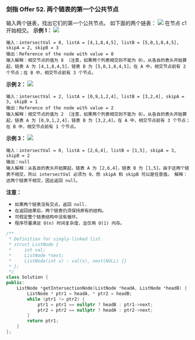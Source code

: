 ### 剑指 Offer 52. 两个链表的第一个公共节点
输入两个链表，找出它们的第一个公共节点。
如下面的两个链表：
![](https://assets.leetcode-cn.com/aliyun-lc-upload/uploads/2018/12/14/160_statement.png)
在节点 c1 开始相交。
**示例 1：**
![](https://assets.leetcode-cn.com/aliyun-lc-upload/uploads/2018/12/14/160_example_1.png)
```
输入：intersectVal = 8, listA = [4,1,8,4,5], listB = [5,0,1,8,4,5], skipA = 2, skipB = 3 
输出：Reference of the node with value = 8 
输入解释：相交节点的值为 8 （注意，如果两个列表相交则不能为 0）。从各自的表头开始算起，链表 A 为 [4,1,8,4,5]，链表 B 为 [5,0,1,8,4,5]。在 A 中，相交节点前有 2 个节点；在 B 中，相交节点前有 3 个节点。
```
**示例 2：**
![](https://assets.leetcode-cn.com/aliyun-lc-upload/uploads/2018/12/14/160_example_2.png)
```
输入：intersectVal = 2, listA = [0,9,1,2,4], listB = [3,2,4], skipA = 3, skipB = 1 
输出：Reference of the node with value = 2 
输入解释：相交节点的值为 2 （注意，如果两个列表相交则不能为 0）。从各自的表头开始算起，链表 A 为 [0,9,1,2,4]，链表 B 为 [3,2,4]。在 A 中，相交节点前有 3 个节点；在 B 中，相交节点前有 1 个节点。
```
**示例 3：**
![](https://assets.leetcode-cn.com/aliyun-lc-upload/uploads/2018/12/14/160_example_3.png)
```
输入：intersectVal = 0, listA = [2,6,4], listB = [1,5], skipA = 3, skipB = 2 
输出：null 
输入解释：从各自的表头开始算起，链表 A 为 [2,6,4]，链表 B 为 [1,5]。由于这两个链表不相交，所以 intersectVal 必须为 0，而 skipA 和 skipB 可以是任意值。 解释：这两个链表不相交，因此返回 null。
```
**注意：**
* `如果两个链表没有交点，返回 null.`
* `在返回结果后，两个链表仍须保持原有的结构。`
* `可假定整个链表结构中没有循环。`
* `程序尽量满足 O(n) 时间复杂度，且仅用 O(1) 内存。`

```cpp
/**
 * Definition for singly-linked list.
 * struct ListNode {
 *     int val;
 *     ListNode *next;
 *     ListNode(int x) : val(x), next(NULL) {}
 * };
 */
class Solution {
public:
    ListNode *getIntersectionNode(ListNode *headA, ListNode *headB) {
        ListNode * ptr1 = headA, * ptr2 = headB;
        while (ptr1 != ptr2) {
            ptr1 = ptr1 == nullptr ? headB : ptr1->next;
            ptr2 = ptr2 == nullptr ? headA : ptr2->next;
        }
        return ptr1;
    }
};
```